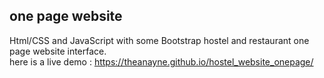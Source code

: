 ## one page website
Html/CSS and JavaScript with some Bootstrap hostel and restaurant one page website interface.
<br>
here is a live demo : https://theanayne.github.io/hostel_website_onepage/
